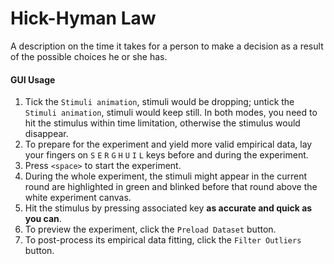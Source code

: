 # Hick-Hyman Law
A description on the time it takes for a person to make a decision as a result of the possible choices he or she has.

#### GUI Usage
1. Tick the `Stimuli animation`, stimuli would be dropping; untick the `Stimuli animation`, stimuli would keep still. In both modes, you need to hit the stimulus within time limitation, otherwise the stimulus would disappear.
2. To prepare for the experiment and yield more valid empirical data, lay your fingers on `S` `E` `R` `G` `H` `U` `I` `L` keys before and during the experiment.
3. Press `<space>` to start the experiment.
4. During the whole experiment, the stimuli might appear in the current round are highlighted in green and blinked before that round above the white experiment canvas.
5. Hit the stimulus by pressing associated key __as accurate and quick as you can__.
6. To preview the experiment, click the `Preload Dataset` button.
7. To post-process its empirical data fitting, click the `Filter Outliers` button.
